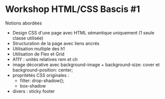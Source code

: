 # Workshop HTML/CSS Bascis #1

Notions abordées
- Design CSS d'une page avec HTML sémantique uniquement (1 seule classe utilisée)
- Structuration de la page avec liens ancrés
- Utilisation multiple des h1
- Utilisation de Flex et Grid
- A11Y : unités relatives rem et ch
- image décorative avec background-image + background-size: cover et background-position: center;
- propritétés CSS originales :
  - filter: drop-shadow();
  - box-shadow
- divers : sticky footer